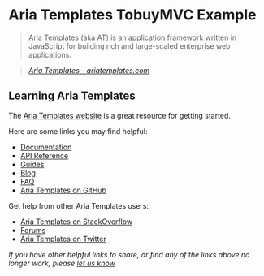 # Aria Templates TobuyMVC Example

> Aria Templates (aka AT) is an application framework written in JavaScript for building rich and large-scaled enterprise web applications.

> _[Aria Templates - ariatemplates.com](http://ariatemplates.com)_


## Learning Aria Templates

The [Aria Templates website](http://ariatemplates.com) is a great resource for getting started.

Here are some links you may find helpful:

* [Documentation](http://ariatemplates.com/usermanual)
* [API Reference](http://ariatemplates.com/aria/guide/apps/apidocs)
* [Guides](http://ariatemplates.com/guides)
* [Blog](http://ariatemplates.com/blog)
* [FAQ](http://ariatemplates.com/faq)
* [Aria Templates on GitHub](https://github.com/ariatemplates)

Get help from other Aria Templates users:

* [Aria Templates on StackOverflow](http://stackoverflow.com/questions/tagged/ariatemplates)
* [Forums](http://ariatemplates.com/forum)
* [Aria Templates on Twitter](http://twitter.com/ariatemplates)

_If you have other helpful links to share, or find any of the links above no longer work, please [let us know](https://github.com/tastejs/tobuymvc/issues)._
